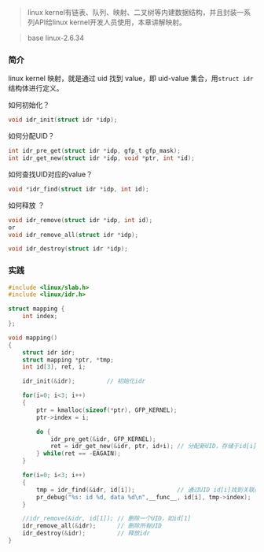 > linux kernel有链表、队列、映射、二叉树等内建数据结构，并且封装一系列API给linux kernel开发人员使用，本章讲解映射。

> base linux-2.6.34

### 简介

linux kernel 映射，就是通过 uid 找到 value，即 uid-value 集合，用`struct idr`结构体进行定义。

如何初始化？

```c
void idr_init(struct idr *idp);
```

如何分配UID？

```c
int idr_pre_get(struct idr *idp, gfp_t gfp_mask);
int idr_get_new(struct idr *idp, void *ptr, int *id);
```

如何查找UID对应的value？

```c
void *idr_find(struct idr *idp, int id);
```

如何释放 ？

```c
void idr_remove(struct idr *idp, int id);
or
void idr_remove_all(struct idr *idp);

void idr_destroy(struct idr *idp);
```

### 实践

```c
#include <linux/slab.h>
#include <linux/idr.h>

struct mapping {
    int index;
};

void mapping()
{
    struct idr idr;
    struct mapping *ptr, *tmp;
    int id[3], ret, i;

    idr_init(&idr);         // 初始化idr

    for(i=0; i<3; i++)
    {
        ptr = kmalloc(sizeof(*ptr), GFP_KERNEL);
        ptr->index = i;

        do {
            idr_pre_get(&idr, GFP_KERNEL);
            ret = idr_get_new(&idr, ptr, id+i); // 分配新UID，存储于id[i]，同时关联到指针ptr
        } while(ret == -EAGAIN);
    }

    for(i=0; i<3; i++)
    {
        tmp = idr_find(&idr, id[i]);            // 通过UID id[i]找到关联的指针ptr，存储于tmp
        pr_debug("%s: id %d, data %d\n",__func__, id[i], tmp->index);
    }

    //idr_remove(&idr, id[1]); // 删除一个UID，如id[1]
    idr_remove_all(&idr);      // 删除所有UID
    idr_destroy(&idr);         // 释放idr
}
```

